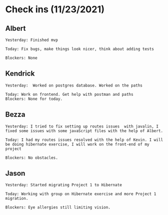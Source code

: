 # Check ins (11/23/2021)

## Albert
    Yesterday: Finished mvp

    Today: Fix bugs, make things look nicer, think about adding tests

    Blockers: None

## Kendrick
    Yesterday:  Worked on postgres database. Worked on the paths

    Today: Work on frontend. Get help with postman and paths
    Blockers: None for today. 

## Bezza
    Yesterday: I tried to fix setting up routes issues  with javalin, I fixed some issues with some javaScript files with the help of Albert.

    Today: I had my routes issues resolved with the help of Kevin. I will be doing hibernate exercise, I will work on the front-end of my project

    Blockers: No obstacles.

## Jason
    Yesterday: Started migrating Project 1 to Hibernate

    Today: Working with group on Hibernate exercise and more Project 1 migration.

    Blockers: Eye allergies still limiting vision.
